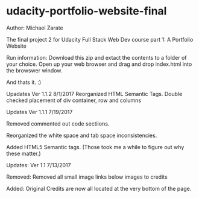 # udacity-portfolio-website-final
Author:  Michael Zarate





The final project 2 for Udacity Full Stack Web Dev course part 1:
A Portfolio Website


Run information:
Download this zip and extact the contents to a folder of your choice.
Open up your web browser and drag and drop index.html into the browswer window.

And thats it.  :)

Upadates Ver 1.1.2 8/1/2017
Reorganized  HTML Semantic Tags.
Double checked placement of div container, row and columns


Updates Ver 1.1.1 7/19/2017

Removed commented out code sectiions.

Reorganized the white space and tab space inconsistencies.

Added HTML5 Semantic tags.  (Those took me a while to figure out why these matter.)


Updates: Ver 1.1 7/13/2017

Removed:
Removed all small image links below images to credits

Added:
Original Credits are now all located at the very bottom of the page.